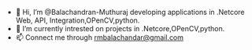 - 👋 Hi, I’m @Balachandran-Muthuraj developing applications in .Netcore Web, API, Integration,OPenCV,python.
- 🌱 I’m currently intrested on projects in .Netcore,OPenCV,python.
- 📫 Connect me through rmbalachandar@gmail.com

<!---
Balachandran-Muthuraj/Balachandran-Muthuraj is a ✨ special ✨ repository because its `README.md` (this file) appears on your GitHub profile.
You can click the Preview link to take a look at your changes.
--->
